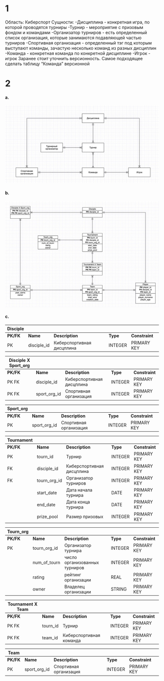 # 1
Область: Киберспорт
Сущности:
-Дисциплина - конкретная игра, по которой проводятся турниры
-Турнир - мероприятие с призовым фондом и командами
-Организатор турниров - есть определенный список организация, которые занимаются подавляющей частью турниров
-Спортивная организация - определенный тэг под которым выступают команды, зачастую несколько команд из разных дисциплин
-Команда - конкретная команда по конкретной дисциплине
-Игрок - игрок
Заранее стоит уточнить версионность. Самое подходящее сделать таблицу “Команда” версионной

# 2

#### a. 
![](2a.jpg)

#### b. 
![](2b.jpg)

#### c.
| **Disciple** |                |                           |          |                |
|--------------|----------------|---------------------------|----------|----------------|
| **PK/FK**    | **Name**       | **Description**           | **Type** | **Constraint** |
| PK           | disciple_id    | Киберспортивная дисцплина | INTEGER  | PRIMARY KEY    |


| **Disciple X Sport_org** |                 |                           |          |                |
|--------------------------|-----------------|---------------------------|----------|----------------|
| **PK/FK**                | **Name**        | **Description**           | **Type** | **Constraint** |
| PK FK                    | disciple_id     | Киберспортивная дисцплина | INTEGER  | PRIMARY KEY    |
| PK FK                    | sport_org_id    | Спортивная организация    | INTEGER  | PRIMARY KEY    |


| **Sport_org** |                |                           |          |                |
|---------------|----------------|---------------------------|----------|----------------|
| **PK/FK**     | **Name**       | **Description**           | **Type** | **Constraint** |
| PK            | sport_org_id   | Спортивная организация    | INTEGER  | PRIMARY KEY    |


| **Tournament** |                |                           |          |                |
|----------------|----------------|---------------------------|----------|----------------|
| **PK/FK**      | **Name**       | **Description**           | **Type** | **Constraint** |
| PK             | tourn_id       | Турнир                    | INTEGER  | PRIMARY KEY    |
| FK             | disciple_id    | Киберспортивная дисцплина | INTEGER  | PRIMARY KEY    |
| FK             | tourn_org_id   | Организатор турниров      | INTEGER  | PRIMARY KEY    |
|                | start_date     | Дата начала турнира       | DATE     | PRIMARY KEY    |
|                | end_date       | Дата конца турнира        | DATE     | PRIMARY KEY    |
|                | prize_pool     | Размер призовых           | INTEGER  | PRIMARY KEY    |


| **Tourn_org** |                |                               |          |                |
|---------------|----------------|-------------------------------|----------|----------------|
| **PK/FK**     | **Name**       | **Description**               | **Type** | **Constraint** |
| PK            | tourn_org_id   | Организатор турнира           | INTEGER  | PRIMARY KEY    |
|               | num_of_tourn   | число организованных турниров | INTEGER  | PRIMARY KEY    |
|               | rating         | рейтинг организации           | REAL     | PRIMARY KEY    |
|               | owner          | Владелец организации          | STRING   | PRIMARY KEY    |



| **Tournament X Team** |                 |                           |          |                |
|-----------------------|-----------------|---------------------------|----------|----------------|
| **PK/FK**             | **Name**        | **Description**           | **Type** | **Constraint** |
| PK FK                 | tourn_id        | Турнир                    | INTEGER  | PRIMARY KEY    |
| PK FK                 | team_id         | Киберспортивная команда   | INTEGER  | PRIMARY KEY    |


| **Team**      |                |                           |          |                |
|---------------|----------------|---------------------------|----------|----------------|
| **PK/FK**     | **Name**       | **Description**           | **Type** | **Constraint** |
| PK            | sport_org_id   | Спортивная организация    | INTEGER  | PRIMARY KEY    |






